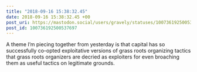 ```yaml
---
title: "2018-09-16 15:38:32.45"
date: 2018-09-16 15:38:32.45 +00
post_uri: https://mastodon.social/users/gravely/statuses/100736192500537697
post_id: 100736192500537697
---
```

A theme I’m piecing together from yesterday is that capital has so successfully co-opted exploitative versions of grass roots organizing tactics that grass roots organizers are decried as exploiters for even broaching them as useful tactics on legitimate grounds.


